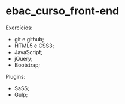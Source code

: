 # ebac_curso_front-end
Exercícios:
- git e github;
- HTML5 e CSS3;
- JavaScript;
- jQuery;
- Bootstrap;

Plugins:
- SaSS;
- Gulp;
